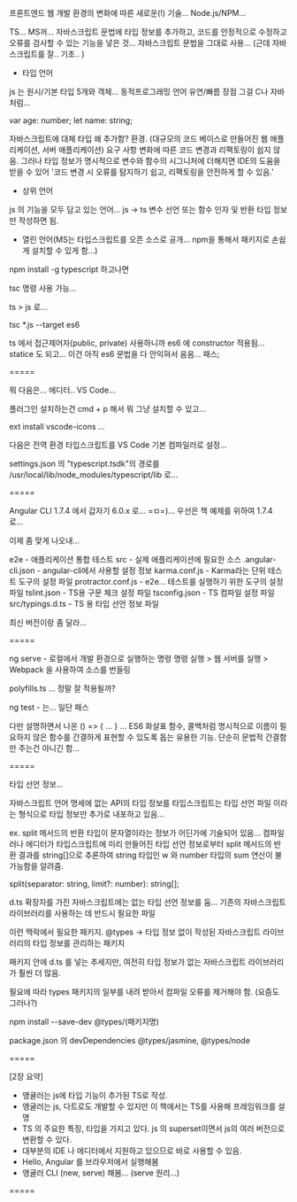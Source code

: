 
프론트엔드 웹 개발 환경의 변화에 따른 새로운(!) 기술... Node.js/NPM...

TS... MS꺼... 자바스크립트 문법에 타입 정보를 추가하고, 코드를 안정적으로 수정하고 오류를 검사할 수 있는 기능을 넣은 것...
자바스크립트 문법을 그대로 사용... (근데 자바스크립트를 잘.. 기초.. )

- 타입 언어

js 는 원시/기본 타입 5개와 객체... 동적프로그래밍 언어 유연/빠름 장점 그걸 C나 자바처럼...

var age: number;
let name: string;

자바스크립트에 대체 타입 왜 추가함? 환경. (대규모의 코드 베이스로 만들어진 웹 애플리케이션, 서버 애플리케이션)
요구 사항 변화에 따른 코드 변경과 리팩토링이 쉽지 않음. 그러나 타입 정보가 명시적으로 변수와 함수의 시그니처에 더해지면 IDE의 도움을 받을 수 있어 '코드 변경 시 오류를 탐지하기 쉽고, 리팩토링을 안전하게 할 수 있음.'


- 상위 언어

js 의 기능을 모두 담고 있는 언어...
js -> ts
변수 선언 또는 함수 인자 및 반환 타입 정보만 작성하면 됨.


- 열린 언어(MS는 타입스크립트를 오픈 소스로 공개... npm을 통해서 패키지로 손쉽게 설치할 수 있게 함...)

npm install -g typescript 하고나면

tsc 명령 사용 가능...

ts > js 로...

tsc *.js --target es6

ts 에서 접근제어자(public, private) 사용하니까 es6 에 constructor 적용됨... statice 도 되고...
이건 아직 es6 문법을 다 안익혀서 음음... 패스;

=====

뭐 다음은... 에디터.. VS Code...

플러그인 설치하는건 cmd + p 해서 뭐 그냥 설치할 수 있고...

ext install vscode-icons ...


다음은 전역 환경 타입스크립트를 VS Code 기본 컴파일러로 설정...

settings.json 의 "typescript.tsdk"의 경로를 /usr/local/lib/node_modules/typescript/lib 로...

=====

Angular CLI 1.7.4 에서 갑자기 6.0.x 로... =ㅁ=)... 우선은 책 예제를 위하여 1.7.4 로...

이제 좀 맞게 나오내...

e2e - 애플리케이션 통합 테스트
src - 실제 애플리케이션에 필요한 소스
.angular-cli.json - angular-cli에서 사용할 설정 정보
karma.conf.js - Karma라는 단위 테스트 도구의 설정 파일
protractor.conf.js - e2e... 테스트를 실행하기 위한 도구의 설정 파일
tslint.json - TS용 구문 체크 설정 파일
tsconfig.json - TS 컴파일 설정 파일
src/typings.d.ts - TS 용 타입 선언 정보 파일

최신 버전이랑 좀 달라...

=====

ng serve - 로컬에서 개발 환경으로 실행하는 명령
명령 실행 > 웹 서버를 실행 > Webpack 을 사용하여 소스를 번들링

polyfills.ts ... 정말 잘 적용될까?

ng test - 는... 일단 패스

다만 설명하면서 나온 () => { ... } ... ES6 화살표 함수, 콜백처럼 명시적으로 이름이 필요하지 않은 함수를 간결하게 표현할 수 있도록 돕는 유용한 기능. 단순히 문법적 간결함만 주는건 아니긴 함...

=====

타입 선언 정보...

자바스크립트 언어 명세에 없는 API의 타입 정보를 타입스크립트는 타입 선언 파일 이라는 형식으로 타입 정보만 추가로 내포하고 있음...

ex. split 메서드의 반환 타입이 문자열이라는 정보가 어딘가에 기술되어 있음... 컴파일러나 에디터가 타입스크립트에 미리 만들어진 타입 선언 정보로부터 split 메서드의 반환 결과를 string[]으로 추론하여 string 타입인 w 와 number 타입의 sum 연산이 불가능함을 알려줌.

split(separator: string, limit?: number): string[];

d.ts 확장자를 가진 자바스크립트에는 없는 타입 선언 정보를 둠...
기존의 자바스크립트 라이브러리를 사용하는 데 반드시 필요한 파일

이런 맥락에서 필요한 패키지. 
@types -> 타입 정보 없이 작성된 자바스크립트 라이브러리의 타입 정보를 관리하는 패키지

패키지 안에 d.ts 를 넣는 추세지만,
여전히 타입 정보가 없는 자바스크립트 라이브러리가 훨씬 더 많음.

필요에 따라 types 패키지의 일부를 내려 받아서 컴파일 오류를 제거해야 함. (요즘도 그러나?)

npm install --save-dev @types/(패키지명)

package.json 의 devDependencies @types/jasmine, @types/node

=====

[2장 요약]

- 앵귤러는 js에 타입 기능이 추가된 TS로 작성.
- 앵귤러는 js, 다트로도 개발할 수 있지만 이 책에서는 TS를 사용해 프레임워크를 설명
- TS 의 주요한 특징, 타입을 가지고 있다. js 의 superset이면서 js의 여러 버전으로 변환할 수 있다.
- 대부분의 IDE 나 에디터에서 지원하고 있으므로 바로 사용할 수 있음.
- Hello, Angular 를 브라우저에서 실행해봄
- 앵귤러 CLI (new, serve) 해봄... (serve 원리...)

=====
